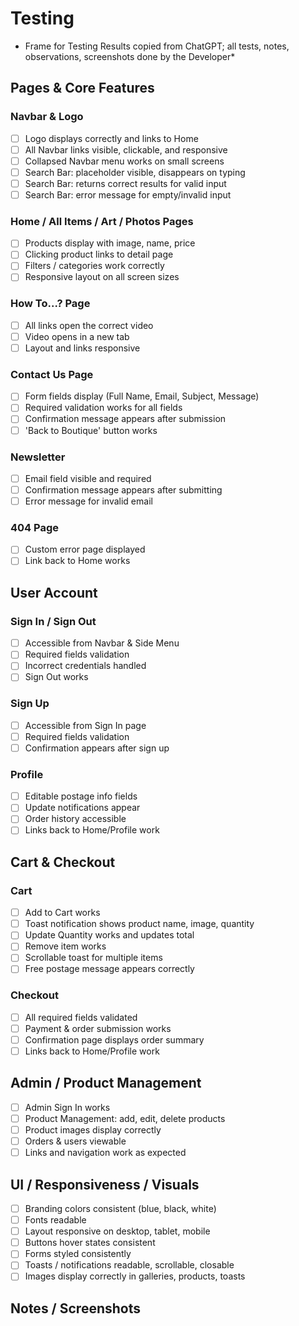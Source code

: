# Testing
* Frame for Testing Results copied from ChatGPT; all tests, notes, observations, screenshots done by the Developer*

## Pages & Core Features

### Navbar & Logo
- [ ] Logo displays correctly and links to Home
- [ ] All Navbar links visible, clickable, and responsive
- [ ] Collapsed Navbar menu works on small screens
- [ ] Search Bar: placeholder visible, disappears on typing
- [ ] Search Bar: returns correct results for valid input
- [ ] Search Bar: error message for empty/invalid input

### Home / All Items / Art / Photos Pages
- [ ] Products display with image, name, price
- [ ] Clicking product links to detail page
- [ ] Filters / categories work correctly
- [ ] Responsive layout on all screen sizes

### How To...? Page
- [ ] All links open the correct video
- [ ] Video opens in a new tab
- [ ] Layout and links responsive

### Contact Us Page
- [ ] Form fields display (Full Name, Email, Subject, Message)
- [ ] Required validation works for all fields
- [ ] Confirmation message appears after submission
- [ ] 'Back to Boutique' button works

### Newsletter
- [ ] Email field visible and required
- [ ] Confirmation message appears after submitting
- [ ] Error message for invalid email

### 404 Page
- [ ] Custom error page displayed
- [ ] Link back to Home works

## User Account

### Sign In / Sign Out
- [ ] Accessible from Navbar & Side Menu
- [ ] Required fields validation
- [ ] Incorrect credentials handled
- [ ] Sign Out works

### Sign Up
- [ ] Accessible from Sign In page
- [ ] Required fields validation
- [ ] Confirmation appears after sign up

### Profile
- [ ] Editable postage info fields
- [ ] Update notifications appear
- [ ] Order history accessible
- [ ] Links back to Home/Profile work

## Cart & Checkout

### Cart
- [ ] Add to Cart works
- [ ] Toast notification shows product name, image, quantity
- [ ] Update Quantity works and updates total
- [ ] Remove item works
- [ ] Scrollable toast for multiple items
- [ ] Free postage message appears correctly

### Checkout
- [ ] All required fields validated
- [ ] Payment & order submission works
- [ ] Confirmation page displays order summary
- [ ] Links back to Home/Profile work

## Admin / Product Management

- [ ] Admin Sign In works
- [ ] Product Management: add, edit, delete products
- [ ] Product images display correctly
- [ ] Orders & users viewable
- [ ] Links and navigation work as expected

## UI / Responsiveness / Visuals

- [ ] Branding colors consistent (blue, black, white)
- [ ] Fonts readable
- [ ] Layout responsive on desktop, tablet, mobile
- [ ] Buttons hover states consistent
- [ ] Forms styled consistently
- [ ] Toasts / notifications readable, scrollable, closable
- [ ] Images display correctly in galleries, products, toasts

## Notes / Screenshots
